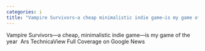 ```yaml
---
categories: i
title: "Vampire Survivors—a cheap minimalistic indie game—is my game of the year  Ars Technica"
---
```

Vampire Survivors—a cheap, minimalistic indie game—is my game of the year&nbsp;&nbsp;Ars TechnicaView Full Coverage on Google News